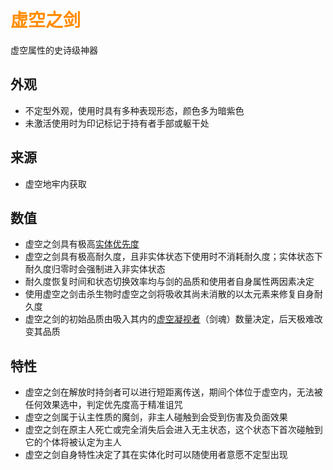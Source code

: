 # <font color=#FF8C00>虚空之剑</font>

虚空属性的史诗级神器

## 外观
* 不定型外观，使用时具有多种表现形态，颜色多为暗紫色
* 未激活使用时为印记标记于持有者手部或躯干处

## 来源
* 虚空地牢内获取

## 数值
* 虚空之剑具有极高[实体优先度](../机制/优先度.md#实体优先度)
* 虚空之剑具有极高耐久度，且非实体状态下使用时不消耗耐久度；实体状态下耐久度归零时会强制进入非实体状态
* 耐久度恢复时间和状态切换效率均与剑的品质和使用者自身属性两因素决定
* 使用虚空之剑击杀生物时虚空之剑将吸收其尚未消散的以太元素来修复自身耐久度
* 虚空之剑的初始品质由吸入其内的[虚空凝视者](../生物/虚空凝视者.md)（剑魂）数量决定，后天极难改变其品质

## 特性
* 虚空之剑在解放时持剑者可以进行短距离传送，期间个体位于虚空内，无法被任何效果选中，判定优先度高于精准诅咒
* 虚空之剑属于认主性质的魔剑，非主人碰触到会受到伤害及负面效果
* 虚空之剑在原主人死亡或完全消失后会进入无主状态，这个状态下首次碰触到它的个体将被认定为主人
* 虚空之剑自身特性决定了其在实体化时可以随使用者意愿不定型出现